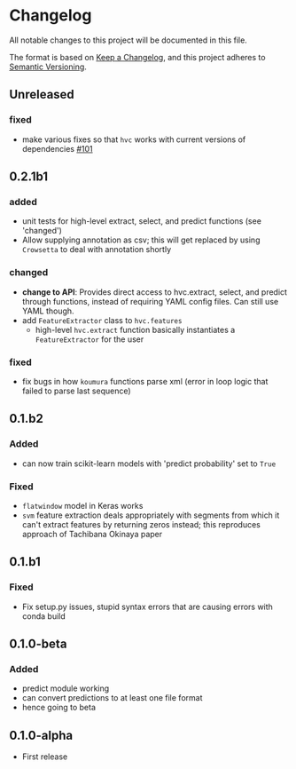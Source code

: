 # Changelog
All notable changes to this project will be documented in this file.

The format is based on [Keep a Changelog](https://keepachangelog.com/en/1.0.0/),
and this project adheres to [Semantic Versioning](https://semver.org/spec/v2.0.0.html).

## Unreleased
### fixed
- make various fixes so that `hvc` works with current versions of dependencies
  [#101](https://github.com/NickleDave/hybrid-vocal-classifier/pull/101)

## 0.2.1b1
### added
- unit tests for high-level extract, select, and predict functions (see 'changed')
- Allow supplying annotation as csv; this will get replaced by using `Crowsetta` to
  deal with annotation shortly

### changed
- **change to API**: Provides direct access to hvc.extract, select, and predict 
  through functions, instead of requiring YAML config files. Can still use YAML though.
- add `FeatureExtractor` class to `hvc.features`
  + high-level `hvc.extract` function basically instantiates a `FeatureExtractor` for the
    user

### fixed
- fix bugs in how `koumura` functions parse xml (error in loop logic that failed to parse
  last sequence)

## 0.1.b2
### Added
- can now train scikit-learn models with 'predict probability' set to `True`

### Fixed
- `flatwindow` model in Keras works
- `svm` feature extraction deals appropriately with segments from which it can't 
  extract features by returning zeros instead; 
  this reproduces approach of Tachibana Okinaya paper

##  0.1.b1 
### Fixed
- Fix setup.py issues, stupid syntax errors that are causing errors with conda build

## 0.1.0-beta
### Added
- predict module working
- can convert predictions to at least one file format
- hence going to beta

## 0.1.0-alpha
- First release
